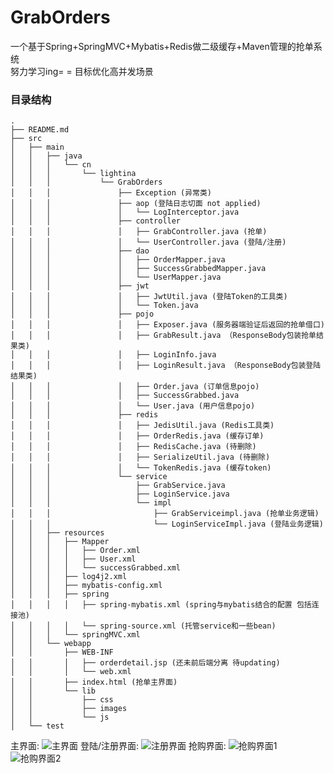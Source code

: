 # GrabOrders
一个基于Spring+SpringMVC+Mybatis+Redis做二级缓存+Maven管理的抢单系统<br>
努力学习ing= = 目标优化高并发场景<br>

### 目录结构
```
.
├── README.md
├── src
│   ├── main
│   │   ├── java
│   │   │   └── cn
│   │   │       └── lightina
│   │   │           └── GrabOrders
│   │   │               ├── Exception (异常类)
│   │   │               ├── aop	(登陆日志切面 not applied)
│   │   │               │   └── LogInterceptor.java
│   │   │               ├── controller
│   │   │               │   ├── GrabController.java (抢单)
│   │   │               │   └── UserController.java (登陆/注册)
│   │   │               ├── dao
│   │   │               │   ├── OrderMapper.java
│   │   │               │   ├── SuccessGrabbedMapper.java
│   │   │               │   └── UserMapper.java
│   │   │               ├── jwt
│   │   │               │   ├── JwtUtil.java (登陆Token的工具类)
│   │   │               │   └── Token.java
│   │   │               ├── pojo
│   │   │               │   ├── Exposer.java (服务器端验证后返回的抢单借口)
│   │   │               │   ├── GrabResult.java （ResponseBody包装抢单结果类)
│   │   │               │   ├── LoginInfo.java
│   │   │               │   ├── LoginResult.java （ResponseBody包装登陆结果类)
│   │   │               │   ├── Order.java (订单信息pojo)
│   │   │               │   ├── SuccessGrabbed.java
│   │   │               │   └── User.java (用户信息pojo)
│   │   │               ├── redis
│   │   │               │   ├── JedisUtil.java (Redis工具类)
│   │   │               │   ├── OrderRedis.java (缓存订单)
│   │   │               │   ├── RedisCache.java (待删除)
│   │   │               │   ├── SerializeUtil.java (待删除)
│   │   │               │   └── TokenRedis.java (缓存token)
│   │   │               └── service
│   │   │                   ├── GrabService.java
│   │   │                   ├── LoginService.java
│   │   │                   └── impl
│   │   │                       ├── GrabServiceimpl.java (抢单业务逻辑)
│   │   │                       └── LoginServiceImpl.java (登陆业务逻辑)
│   │   ├── resources
│   │   │   ├── Mapper
│   │   │   │   ├── Order.xml
│   │   │   │   ├── User.xml
│   │   │   │   └── successGrabbed.xml
│   │   │   ├── log4j2.xml
│   │   │   ├── mybatis-config.xml
│   │   │   ├── spring
│   │   │   │   ├── spring-mybatis.xml (spring与mybatis结合的配置 包括连接池)
│   │   │   │   └── spring-source.xml (托管service和一些bean)
│   │   │   └── springMVC.xml
│   │   └── webapp
│   │       ├── WEB-INF
│   │       │   ├── orderdetail.jsp (还未前后端分离 待updating)
│   │       │   └── web.xml
│   │       ├── index.html (抢单主界面)
│   │       └── lib
│   │           ├── css
│   │           ├── images
│   │           └── js
│   └── test
```

主界面:
![主界面](https://github.com/jacklightChen/GrabOrders/blob/master/src/main/webapp/lib/images/graborders_intro4.png)
登陆/注册界面:
![注册界面](https://github.com/jacklightChen/GrabOrders/blob/master/src/main/webapp/lib/images/graborders_intro5.png)
抢购界面:
![抢购界面1](https://github.com/jacklightChen/GrabOrders/blob/master/src/main/webapp/lib/images/graborders_intro2.png)
![抢购界面2](https://github.com/jacklightChen/GrabOrders/blob/master/src/main/webapp/lib/images/graborders_intro3.png)